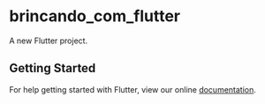 # brincando_com_flutter

A new Flutter project.

## Getting Started

For help getting started with Flutter, view our online
[documentation](https://flutter.io/).
